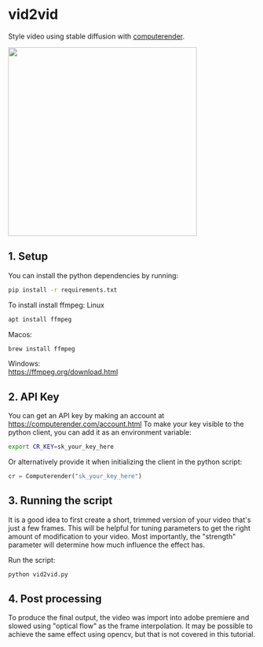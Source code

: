 # vid2vid 
  
Style video using stable diffusion with [computerender](https://computerender.com).  

<img src="/python/vid2vid/example.gif?raw=true" width="384px">

## 1. Setup
You can install the python dependencies by running:

```bash
pip install -r requirements.txt
```

To install install ffmpeg:
Linux
```bash
apt install ffmpeg
```
Macos:
```bash
brew install ffmpeg
```
Windows:  
https://ffmpeg.org/download.html

## 2. API Key
You can get an API key by making an account at https://computerender.com/account.html
To make your key visible to the python client, you can add it as an environment variable:
```bash
export CR_KEY=sk_your_key_here
```
Or alternatively provide it when initializing the client in the python script:
```python
cr = Computerender("sk_your_key_here")
```

## 3. Running the script 
It is a good idea to first create a short, trimmed version of your video that's just a few frames.
This will be helpful for tuning parameters to get the right amount of modification to your video.
Most importantly, the "strength" parameter will determine how much influence the effect has.

Run the script:
```bash
python vid2vid.py
```

## 4. Post processing
To produce the final output, the video was import into adobe premiere and slowed using "optical flow" as the frame interpolation. It may be possible to achieve the same effect using opencv, but that is not covered in this tutorial.
